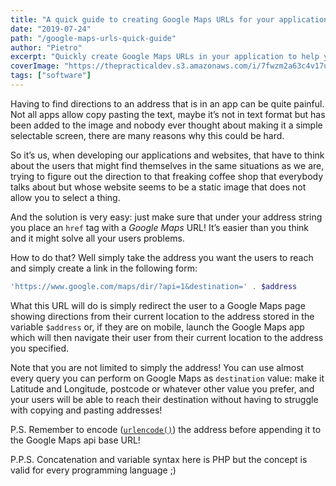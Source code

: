 ```yaml
---
title: "A quick guide to creating Google Maps URLs for your applications"
date: "2019-07-24"
path: "/google-maps-urls-quick-guide"
author: "Pietro"
excerpt: "Quickly create Google Maps URLs in your application to help your users navigate the real world"
coverImage: "https://thepracticaldev.s3.amazonaws.com/i/7fwzm2a63c4v17u65iti.png"
tags: ["software"]
---
```

Having to find directions to an address that is in an app can be quite painful. Not all apps allow copy pasting the text, maybe it’s not in text format but has been added to the image and nobody ever thought about making it a simple selectable screen, there are many reasons why this could be hard.

So it’s us, when developing our applications and websites, that have to think about the users that might find themselves in the same situations as we are, trying to figure out the direction to that freaking coffee shop that everybody talks about but whose website seems to be a static image that does not allow you to select a thing.

And the solution is very easy: just make sure that under your address string you place an `href` tag with a _Google Maps_ URL! It’s easier than you think and it might solve all your users problems.

How to do that? Well simply take the address you want the users to reach and simply create a link in the following form:

```php
'https://www.google.com/maps/dir/?api=1&destination=' . $address
```

What this URL will do is simply redirect the user to a Google Maps page showing directions from their current location to the address stored in the variable `$address` or, if they are on mobile, launch the Google Maps app which will then navigate their user from their current location to the address you specified.

Note that you are not limited to simply the address! You can use almost every query you can perform on Google Maps as `destination` value: make it Latitude and Longitude, postcode or whatever other value you prefer, and your users will be able to reach their destination without having to struggle with copying and pasting addresses!

P.S. Remember to encode ([`urlencode()`](http://php.net/manual/en/function.urlencode.php)) the address before appending it to the Google Maps api base URL!

P.P.S. Concatenation and variable syntax here is PHP but the concept is valid for every programming language ;)
